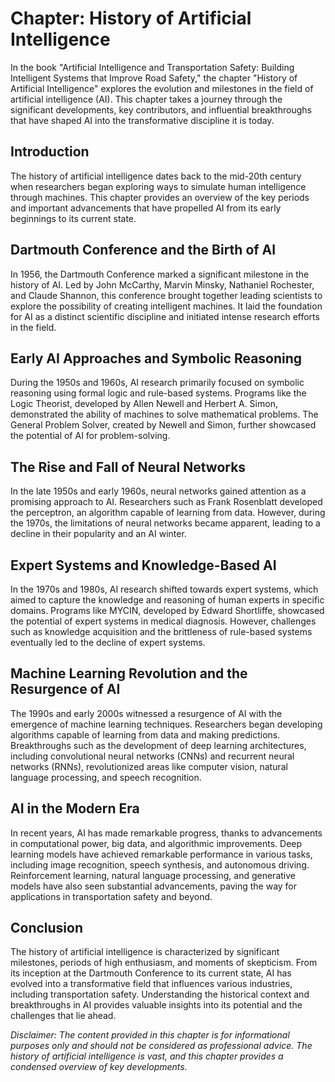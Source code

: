 Chapter: History of Artificial Intelligence
===========================================

In the book "Artificial Intelligence and Transportation Safety: Building Intelligent Systems that Improve Road Safety," the chapter "History of Artificial Intelligence" explores the evolution and milestones in the field of artificial intelligence (AI). This chapter takes a journey through the significant developments, key contributors, and influential breakthroughs that have shaped AI into the transformative discipline it is today.

Introduction
------------

The history of artificial intelligence dates back to the mid-20th century when researchers began exploring ways to simulate human intelligence through machines. This chapter provides an overview of the key periods and important advancements that have propelled AI from its early beginnings to its current state.

Dartmouth Conference and the Birth of AI
----------------------------------------

In 1956, the Dartmouth Conference marked a significant milestone in the history of AI. Led by John McCarthy, Marvin Minsky, Nathaniel Rochester, and Claude Shannon, this conference brought together leading scientists to explore the possibility of creating intelligent machines. It laid the foundation for AI as a distinct scientific discipline and initiated intense research efforts in the field.

Early AI Approaches and Symbolic Reasoning
------------------------------------------

During the 1950s and 1960s, AI research primarily focused on symbolic reasoning using formal logic and rule-based systems. Programs like the Logic Theorist, developed by Allen Newell and Herbert A. Simon, demonstrated the ability of machines to solve mathematical problems. The General Problem Solver, created by Newell and Simon, further showcased the potential of AI for problem-solving.

The Rise and Fall of Neural Networks
------------------------------------

In the late 1950s and early 1960s, neural networks gained attention as a promising approach to AI. Researchers such as Frank Rosenblatt developed the perceptron, an algorithm capable of learning from data. However, during the 1970s, the limitations of neural networks became apparent, leading to a decline in their popularity and an AI winter.

Expert Systems and Knowledge-Based AI
-------------------------------------

In the 1970s and 1980s, AI research shifted towards expert systems, which aimed to capture the knowledge and reasoning of human experts in specific domains. Programs like MYCIN, developed by Edward Shortliffe, showcased the potential of expert systems in medical diagnosis. However, challenges such as knowledge acquisition and the brittleness of rule-based systems eventually led to the decline of expert systems.

Machine Learning Revolution and the Resurgence of AI
----------------------------------------------------

The 1990s and early 2000s witnessed a resurgence of AI with the emergence of machine learning techniques. Researchers began developing algorithms capable of learning from data and making predictions. Breakthroughs such as the development of deep learning architectures, including convolutional neural networks (CNNs) and recurrent neural networks (RNNs), revolutionized areas like computer vision, natural language processing, and speech recognition.

AI in the Modern Era
--------------------

In recent years, AI has made remarkable progress, thanks to advancements in computational power, big data, and algorithmic improvements. Deep learning models have achieved remarkable performance in various tasks, including image recognition, speech synthesis, and autonomous driving. Reinforcement learning, natural language processing, and generative models have also seen substantial advancements, paving the way for applications in transportation safety and beyond.

Conclusion
----------

The history of artificial intelligence is characterized by significant milestones, periods of high enthusiasm, and moments of skepticism. From its inception at the Dartmouth Conference to its current state, AI has evolved into a transformative field that influences various industries, including transportation safety. Understanding the historical context and breakthroughs in AI provides valuable insights into its potential and the challenges that lie ahead.

*Disclaimer: The content provided in this chapter is for informational purposes only and should not be considered as professional advice. The history of artificial intelligence is vast, and this chapter provides a condensed overview of key developments.*
